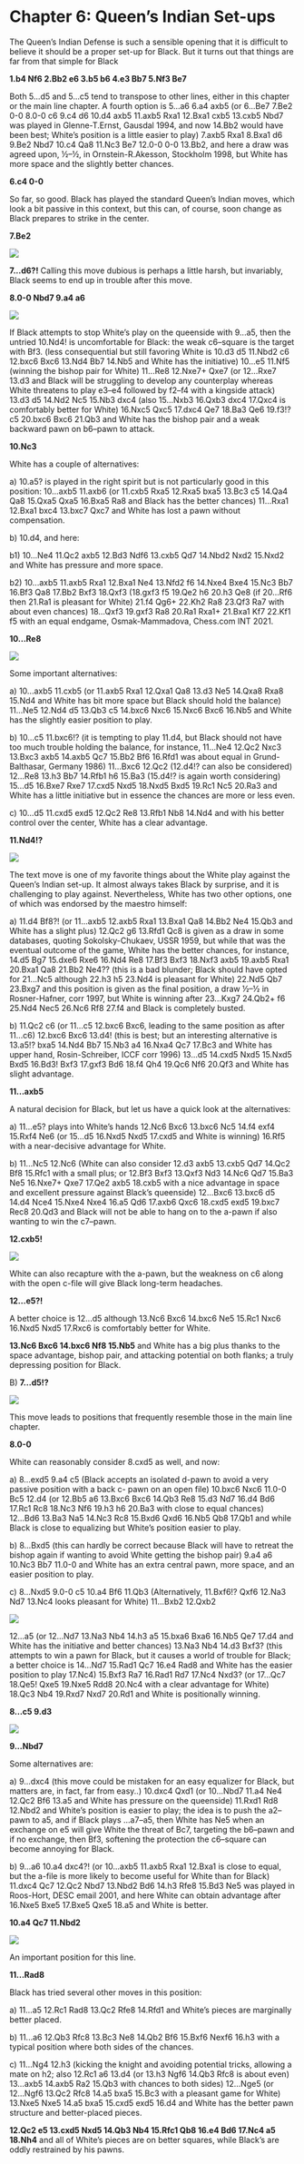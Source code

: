# Chapter 6: Queen’s Indian Set-ups

The Queen’s Indian Defense is such a sensible opening that it is difficult to believe it should be a proper set-up for Black. But it turns out that things are far from that simple for Black

**1.b4 Nf6 2.Bb2 e6 3.b5 b6 4.e3 Bb7 5.Nf3 Be7**

Both 5...d5 and 5...c5 tend to transpose to other lines, either in this chapter or the main line chapter.
A fourth option is 5...a6 6.a4 axb5 (or 6...Be7 7.Be2 0-0 8.0-0 c6 9.c4 d6 10.d4 axb5 11.axb5 Rxa1 12.Bxa1 cxb5 13.cxb5 Nbd7 was played in Glenne-T.Ernst, Gausdal 1994, and now 14.Bb2 would have been best; White’s position is a little easier to play) 7.axb5 Rxa1 8.Bxa1 d6 9.Be2 Nbd7 10.c4 Qa8 11.Nc3 Be7 12.0-0 0-0 13.Bb2, and here a draw was agreed upon, ½–½, in Ornstein-R.Akesson, Stockholm 1998, but White has more space and the slightly better chances.

**6.c4 0-0**

So far, so good. Black has played the standard Queen’s Indian moves, which look a bit passive in this context, but this can, of course, soon change as Black prepares to strike in the center.

**7.Be2**

![](pics/pic-6-1.png)

**7...d6?!**
Calling this move dubious is perhaps a little harsh, but invariably, Black seems to end up in trouble after this move.

**8.0-0 Nbd7 9.a4 a6**

![](pics/pic-6-2.png)

If Black attempts to stop White’s play on the queenside with 9...a5, then the untried 10.Nd4! is uncomfortable for Black: the weak c6–square is the target with Bf3. (less consequential but still favoring White is 10.d3 d5 11.Nbd2 c6 12.bxc6 Bxc6 13.Nd4 Bb7 14.Nb5 and White has the initiative) 10...e5 11.Nf5 (winning the bishop pair for White) 11...Re8 12.Nxe7+ Qxe7 (or 12...Rxe7 13.d3 and Black will be struggling to develop any counterplay whereas White threatens to play e3–e4 followed by f2–f4 with a kingside attack) 13.d3 d5 14.Nd2 Nc5 15.Nb3 dxc4 (also 15...Nxb3 16.Qxb3 dxc4 17.Qxc4 is comfortably better for White) 16.Nxc5 Qxc5 17.dxc4 Qe7 18.Ba3 Qe6 19.f3!? c5 20.bxc6 Bxc6 21.Qb3 and White has the bishop pair and a weak backward pawn on b6–pawn to attack.

**10.Nc3**

White has a couple of alternatives:

a) 10.a5? is played in the right spirit but is not particularly good in this position: 10...axb5 11.axb6 (or 11.cxb5 Rxa5 12.Rxa5 bxa5 13.Bc3 c5 14.Qa4 Qa8 15.Qxa5 Qxa5 16.Bxa5 Ra8 and Black has the better chances) 11...Rxa1 12.Bxa1 bxc4 13.bxc7 Qxc7 and White has lost a pawn without compensation.

b) 10.d4, and here:

b1) 10...Ne4 11.Qc2 axb5 12.Bd3 Ndf6 13.cxb5 Qd7 14.Nbd2 Nxd2 15.Nxd2 and White has pressure and more space.

b2) 10...axb5 11.axb5 Rxa1 12.Bxa1 Ne4 13.Nfd2 f6 14.Nxe4 Bxe4 15.Nc3 Bb7 16.Bf3 Qa8 17.Bb2 Bxf3 18.Qxf3 (18.gxf3 f5 19.Qe2 h6 20.h3 Qe8 (if 20...Rf6 then 21.Ra1 is pleasant for White) 21.f4 Qg6+ 22.Kh2 Ra8 23.Qf3 Ra7 with about even chances) 18...Qxf3 19.gxf3 Ra8 20.Ra1 Rxa1+ 21.Bxa1 Kf7 22.Kf1 f5 with an equal endgame, Osmak-Mammadova, Chess.com INT 2021.

**10...Re8**

![](pics/pic-6-3.png)

Some important alternatives:

a) 10...axb5 11.cxb5 (or 11.axb5 Rxa1 12.Qxa1 Qa8 13.d3 Ne5 14.Qxa8 Rxa8 15.Nd4 and White has bit more space but Black should hold the balance) 11...Ne5 12.Nd4 d5 13.Qb3 c5 14.bxc6 Nxc6 15.Nxc6 Bxc6 16.Nb5 and White has the slightly easier position to play.

b) 10...c5 11.bxc6!? (it is tempting to play 11.d4, but Black should not have too much trouble holding the balance, for instance, 11...Ne4 12.Qc2 Nxc3 13.Bxc3 axb5 14.axb5 Qc7 15.Bb2 Bf6 16.Rfd1 was about equal in Grund-Balthasar, Germany 1986) 11...Bxc6 12.Qc2 (12.d4!? can also be considered) 12...Re8 13.h3 Bb7 14.Rfb1 h6 15.Ba3 (15.d4!? is again worth considering) 15...d5 16.Bxe7 Rxe7 17.cxd5 Nxd5 18.Nxd5 Bxd5 19.Rc1 Nc5 20.Ra3 and White has a little initiative but in essence the chances are more or less even.

c) 10...d5 11.cxd5 exd5 12.Qc2 Re8 13.Rfb1 Nb8 14.Nd4 and with his better control over the center, White has a clear advantage.

**11.Nd4!?**

![](pics/pic-6-4.png)

The text move is one of my favorite things about the White play against the Queen’s Indian set-up. It almost always takes Black by surprise, and it is challenging to play against. Nevertheless, White has two other options, one of which was endorsed by the maestro himself:

a) 11.d4 Bf8?! (or 11...axb5 12.axb5 Rxa1 13.Bxa1 Qa8 14.Bb2 Ne4 15.Qb3 and White has a slight plus) 12.Qc2 g6 13.Rfd1 Qc8 is given as a draw in some databases, quoting Sokolsky-Chukaev, USSR 1959, but while that was the eventual outcome of the game, White has the better chances, for instance, 14.d5 Bg7 15.dxe6 Rxe6 16.Nd4 Re8 17.Bf3 Bxf3 18.Nxf3 axb5 19.axb5 Rxa1 20.Bxa1 Qa8 21.Bb2 Ne4?? (this is a bad blunder; Black should have opted for 21...Nc5 although 22.h3 h5 23.Nd4 is pleasant for White) 22.Nd5 Qb7 23.Bxg7 and this position is given as the final position, a draw ½–½ in Rosner-Hafner, corr 1997, but White is winning after 23...Kxg7 24.Qb2+ f6 25.Nd4 Nec5 26.Nc6 Rf8 27.f4 and Black is completely busted.

b) 11.Qc2 c6 (or 11...c5 12.bxc6 Bxc6, leading to the same position as after 11...c6) 12.bxc6 Bxc6 13.d4! (this is best; but an interesting alternative is 13.a5!? bxa5 14.Nd4 Bb7 15.Nb3 a4 16.Nxa4 Qc7 17.Bc3 and White has upper hand, Rosin-Schreiber, ICCF corr 1996) 13...d5 14.cxd5 Nxd5 15.Nxd5 Bxd5 16.Bd3! Bxf3 17.gxf3 Bd6 18.f4 Qh4 19.Qc6 Nf6 20.Qf3 and White has slight advantage.

**11...axb5**

A natural decision for Black, but let us have a quick look at the alternatives:

a) 11...e5? plays into White’s hands 12.Nc6 Bxc6 13.bxc6 Nc5 14.f4 exf4 15.Rxf4 Ne6 (or 15...d5 16.Nxd5 Nxd5 17.cxd5 and White is winning) 16.Rf5 with a near-decisive advantage for White.

b) 11...Nc5 12.Nc6 (White can also consider 12.d3 axb5 13.cxb5 Qd7 14.Qc2 Bf8 15.Rfc1 with a small plus; or 12.Bf3 Bxf3 13.Qxf3 Nd3 14.Nc6 Qd7 15.Ba3 Ne5 16.Nxe7+ Qxe7 17.Qe2 axb5 18.cxb5 with a nice advantage in space and excellent pressure against Black’s queenside) 12...Bxc6 13.bxc6 d5 14.d4 Nce4 15.Nxe4 Nxe4 16.a5 Qd6 17.axb6 Qxc6 18.cxd5 exd5 19.bxc7 Rec8 20.Qd3  and Black will not be able to hang on to the a-pawn if also wanting to win the c7–pawn.

**12.cxb5!**

![](pics/pic-6-5.png)

White can also recapture with the a-pawn, but the weakness on c6 along with the open c-file will give Black long-term headaches.

**12...e5?!**

A better choice is 12...d5 although 13.Nc6 Bxc6 14.bxc6 Ne5 15.Rc1 Nxc6 16.Nxd5 Nxd5 17.Rxc6 is comfortably better for White.

**13.Nc6 Bxc6 14.bxc6 Nf8 15.Nb5** and White has a big plus thanks to the space advantage, bishop pair, and attacking potential on both flanks; a truly depressing position for Black.

B) **7...d5!?**

![](pics/pic-6-6.png)

This move leads to positions that frequently resemble those in the main line chapter.

**8.0-0**

White can reasonably consider 8.cxd5 as well, and now:

a) 8...exd5 9.a4 c5 (Black accepts an isolated d-pawn to avoid a very passive position with a back c- pawn on an open file) 10.bxc6 Nxc6 11.0-0 Bc5 12.d4 (or 12.Bb5 a6 13.Bxc6 Bxc6 14.Qb3 Re8 15.d3 Nd7 16.d4 Bd6 17.Rc1 Rc8 18.Nc3 Nf6 19.h3 h6 20.Ba3 with close to equal chances) 12...Bd6 13.Ba3 Na5 14.Nc3 Rc8 15.Bxd6 Qxd6 16.Nb5 Qb8 17.Qb1 and while Black is close to equalizing but White’s position easier to play.

b) 8...Bxd5 (this can hardly be correct because Black will have to retreat the bishop again if wanting to avoid White getting the bishop pair) 9.a4 a6 10.Nc3 Bb7 11.0-0 and White has an extra central pawn, more space, and an easier position to play.

c) 8...Nxd5 9.0-0 c5 10.a4 Bf6 11.Qb3 (Alternatively, 11.Bxf6!? Qxf6 12.Na3 Nd7 13.Nc4 looks pleasant for White) 11...Bxb2 12.Qxb2

![](pics/pic-6-7.png)

12...a5 (or 12...Nd7 13.Na3 Nb4 14.h3 a5 15.bxa6 Bxa6 16.Nb5 Qe7 17.d4 and White has the initiative and better chances) 13.Na3 Nb4 14.d3 Bxf3? (this attempts to win a pawn for Black, but it causes a world of trouble for Black; a better choice is 14...Nd7 15.Rad1 Qc7 16.e4 Rad8 and White has the easier position to play 17.Nc4) 15.Bxf3 Ra7 16.Rad1 Rd7 17.Nc4 Nxd3? (or 17...Qc7 18.Qe5! Qxe5 19.Nxe5 Rdd8 20.Nc4 with a clear advantage for White) 18.Qc3 Nb4 19.Rxd7 Nxd7 20.Rd1 and White is positionally winning.

**8...c5 9.d3**

![](pics/pic-6-8.png)

**9...Nbd7**

Some alternatives are:

a) 9...dxc4 (this move could be mistaken for an easy equalizer for Black, but matters are, in fact, far from easy..) 10.dxc4 Qxd1 (or 10...Nbd7 11.a4 Ne4 12.Qc2 Bf6 13.a5 and White has pressure on the queenside) 11.Rxd1 Rd8 12.Nbd2 and White’s position is easier to play; the idea is to push the a2– pawn to a5, and if Black plays ...a7–a5, then White has Ne5 when an exchange on e5 will give White the threat of Bc7, targeting the b6–pawn and if no exchange, then Bf3, softening the protection the c6–square can become annoying for Black.

b) 9...a6 10.a4 dxc4?! (or 10...axb5 11.axb5 Rxa1 12.Bxa1 is close to equal, but the a-file is more likely to become useful for White than for Black) 11.dxc4 Qc7 12.Qc2 Nbd7 13.Nbd2 Bd6 14.h3 Rfe8 15.Bd3 Ne5 was played in Roos-Hort, DESC email 2001, and here White can obtain advantage after 16.Nxe5 Bxe5 17.Bxe5 Qxe5 18.a5 and White is better.

**10.a4 Qc7 11.Nbd2**

![](pics/pic-6-9.png)

An important position for this line.

**11...Rad8**

Black has tried several other moves in this position:

a) 11...a5 12.Rc1 Rad8 13.Qc2 Rfe8 14.Rfd1 and White’s pieces are marginally better placed.

b) 11...a6 12.Qb3 Rfc8 13.Bc3 Ne8 14.Qb2 Bf6 15.Bxf6 Nexf6 16.h3 with a typical position where both sides of the chances.

c) 11...Ng4 12.h3 (kicking the knight and avoiding potential tricks, allowing a mate on h2; also 12.Rc1 a6 13.d4 (or 13.h3 Ngf6 14.Qb3 Rfc8 is about even) 13...axb5 14.axb5 Ra2 15.Qb3 with chances to both sides) 12...Nge5 (or 12...Ngf6 13.Qc2 Rfc8 14.a5 bxa5 15.Bc3 with a pleasant game for White) 13.Nxe5 Nxe5 14.a5 bxa5 15.cxd5 exd5 16.d4 and White has the better pawn structure and better-placed pieces.

**12.Qc2 e5 13.cxd5 Nxd5 14.Qb3 Nb4 15.Rfc1 Qb8 16.e4 Bd6 17.Nc4 a5 18.Nh4** and all of White’s pieces are on better squares, while Black’s are oddly restrained by his pawns.

